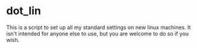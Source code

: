 # dot_lin

This is a script to set up all my standard settings on new linux machines. It isn't intended for anyone else to use, but you are welcome to  do so if you wish.
